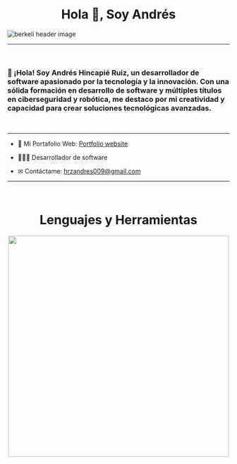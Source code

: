 <h1 align="center">Hola 👋, Soy Andrés</h1>

<img src="Estudio de Fotografía Portada de Facebook.png" align="center" alt="berkeli header image">

-------------------
&emsp;
<h3 align="left">👋 ¡Hola! Soy Andrés Hincapié Ruiz, un desarrollador de software apasionado por la tecnología y la innovación. Con una sólida formación en desarrollo de software y múltiples títulos en ciberseguridad y robótica, me destaco por mi creatividad y capacidad para crear soluciones tecnológicas avanzadas.</h3>
&emsp;

-------------------

- 🔭 Mi Portafolio Web: [Portfolio website]()

- 👨🏼‍💻 Desarrollador de software

- ✉ Contáctame: hrzandres009@gmail.com

---
&emsp;
<h1 align="center">Lenguajes y Herramientas</h1>
<p align="center">
<img width="500px"  src="https://skillicons.dev/icons?i=py,java,js,html,css,react,nodejs,express,django,md,solidity,postgres,mongo,git,vscode,docker,aws,postman,supabase,linux&perline=10"  />
</p>
<br />
